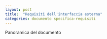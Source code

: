 ```yaml
---
layout: post
title:  "Requisiti dell'interfaccia esterna"
categories: documento specifica-requisiti
---
```


Panoramica del documento